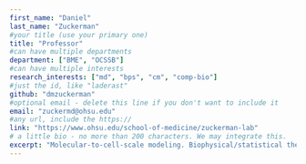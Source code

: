 ```yaml
---
first_name: "Daniel"      
last_name: "Zuckerman"  
#your title (use your primary one)
title: "Professor" 
#can have multiple departments
department: ["BME", "OCSSB"]   
#can have multiple interests 
research_interests: ["md", "bps", "cm", "comp-bio"]  
#just the id, like "laderast"
github: "dmzuckerman"
#optional email - delete this line if you don't want to include it
email: "zuckermd@ohsu.edu"
#any url, include the https:// 
link: "https://www.ohsu.edu/school-of-medicine/zuckerman-lab"   
# a little bio - no more than 200 characters. We may integrate this.
excerpt: "Molecular-to-cell-scale modeling. Biophysical/statistical theory for analysis of simulation and experimental data.  Molecular machines and mechanisms.  Single-particle-tracking microscopy." 
---
```

